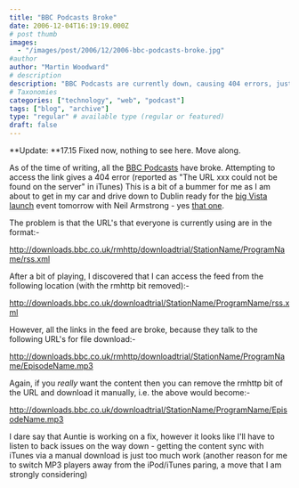 ```yaml
---
title: "BBC Podcasts Broke"
date: 2006-12-04T16:19:19.000Z
# post thumb
images:
  - "/images/post/2006/12/2006-bbc-podcasts-broke.jpg"
#author
author: "Martin Woodward"
# description
description: "BBC Podcasts are currently down, causing 404 errors, just as I prepare for the big Vista launch event in Dublin."
# Taxonomies
categories: ["technology", "web", "podcast"]
tags: ["blog", "archive"]
type: "regular" # available type (regular or featured)
draft: false
---
```


**Update: **17.15 Fixed now, nothing to see here. Move along.

As of the time of writing, all the [BBC Podcasts](http://www.bbc.co.uk/radio/downloadtrial/) have broke. Attempting to access the link gives a 404 error (reported as "The URL xxx could not be found on the server" in iTunes) This is a bit of a bummer for me as I am about to get in my car and drive down to Dublin ready for the [big Vista launch](http://www.microsoft.com/ireland/business/launch2007/event.mspx) event tomorrow with Neil Armstrong - yes [that one](http://en.wikipedia.org/wiki/Neil_Armstrong).

The problem is that the URL's that everyone is currently using are in the format:-

http://downloads.bbc.co.uk/rmhttp/downloadtrial/StationName/ProgramName/rss.xml

After a bit of playing, I discovered that I can access the feed from the following location (with the rmhttp bit removed):-

http://downloads.bbc.co.uk/downloadtrial/StationName/ProgramName/rss.xml

However, all the links in the feed are broke, because they talk to the following URL's for file download:-

http://downloads.bbc.co.uk/rmhttp/downloadtrial/StationName/ProgramName/EpisodeName.mp3

Again, if you _really_ want the content then you can remove the rmhttp bit of the URL and download it manually, i.e. the above would become:-

http://downloads.bbc.co.uk/downloadtrial/StationName/ProgramName/EpisodeName.mp3

I dare say that Auntie is working on a fix, however it looks like I'll have to listen to back issues on the way down - getting the content sync with iTunes via a manual download is just too much work (another reason for me to switch MP3 players away from the iPod/iTunes paring, a move that I am strongly considering)
